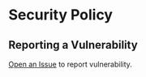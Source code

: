 # Security Policy

## Reporting a Vulnerability

[Open an Issue](https://github.com/sanselme/rvsand/issues/new?assignees=&labels=&template=custom.md&title=) to report vulnerability.
